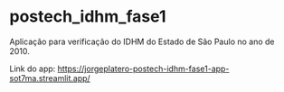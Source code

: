 # postech_idhm_fase1
Aplicação para verificação do IDHM do Estado de São Paulo no ano de 2010.

Link do app: https://jorgeplatero-postech-idhm-fase1-app-sot7ma.streamlit.app/

